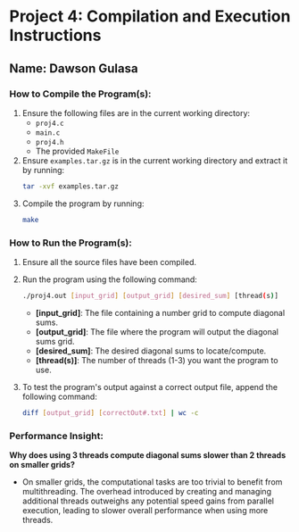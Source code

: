 # Project 4: Compilation and Execution Instructions

## Name: Dawson Gulasa

### How to Compile the Program(s):
1. Ensure the following files are in the current working directory:
   - `proj4.c`
   - `main.c`
   - `proj4.h`
   - The provided `MakeFile`
2. Ensure `examples.tar.gz` is in the current working directory and extract it by running:
   ```bash
   tar -xvf examples.tar.gz
   ```
3. Compile the program by running:
   ```bash
   make
   ```

### How to Run the Program(s):
1. Ensure all the source files have been compiled.
2. Run the program using the following command:
   ```bash
   ./proj4.out [input_grid] [output_grid] [desired_sum] [thread(s)]
   ```
   - **[input_grid]**: The file containing a number grid to compute diagonal sums.
   - **[output_grid]**: The file where the program will output the diagonal sums grid.
   - **[desired_sum]**: The desired diagonal sums to locate/compute.
   - **[thread(s)]**: The number of threads (1-3) you want the program to use.

3. To test the program's output against a correct output file, append the following command:
   ```bash
   diff [output_grid] [correctOut#.txt] | wc -c
   ```

### Performance Insight:
**Why does using 3 threads compute diagonal sums slower than 2 threads on smaller grids?**
- On smaller grids, the computational tasks are too trivial to benefit from multithreading. The overhead introduced by creating and managing additional threads outweighs any potential speed gains from parallel execution, leading to slower overall performance when using more threads.

